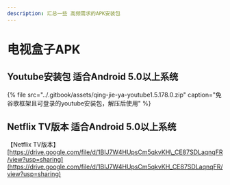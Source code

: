 ```yaml
---
description: 汇总一些 高频需求的APK安装包
---
```


# 电视盒子APK

##  Youtube安装包 适合Android 5.0以上系统

{% file src="../.gitbook/assets/qing-jie-ya-youtube1.5.178.0.zip" caption="免谷歌框架且可登录的youtube安装包，解压后使用" %}

## Netflix TV版本 适合Android 5.0以上系统

【Netflix TV版本】[https://drive.google.com/file/d/1BIJ7W4HUpsCm5qkvKH\_CE87SDLaqnqFR/view?usp=sharing](https://drive.google.com/file/d/1BIJ7W4HUpsCm5qkvKH_CE87SDLaqnqFR/view?usp=sharing)



